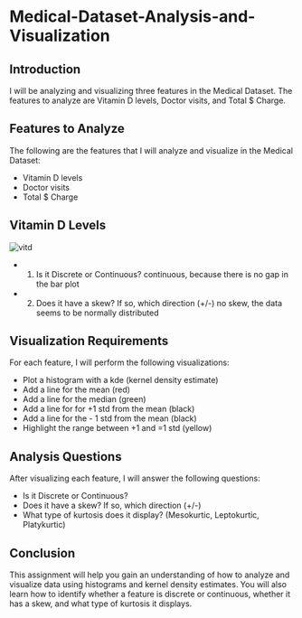 # Medical-Dataset-Analysis-and-Visualization

## Introduction
I will be analyzing and visualizing three features in the Medical Dataset. The features to analyze are Vitamin D levels, Doctor visits, and Total $ Charge.

## Features to Analyze
The following are the features that I will analyze and visualize in the Medical Dataset:
- Vitamin D levels
- Doctor visits
- Total $ Charge

## Vitamin D Levels
![vitd](https://github.com/farisassallami/Medical-Dataset-Analysis-and-Visualization/assets/111199631/77296854-f0b3-4d05-894b-24e664234d33)

- 1. Is it Discrete or Continuous?
continuous, because there is no gap in the bar plot

- 2. Does it have a skew? If so, which direction (+/-)
no skew, the data seems to be normally distributed





## Visualization Requirements
For each feature, I will perform the following visualizations:
- Plot a histogram with a kde (kernel density estimate)
- Add a line for the mean (red)
- Add a line for the median (green)
- Add a line for for +1 std from the mean (black)
- Add a line for the - 1 std from the mean (black)
- Highlight the range between +1 and =1 std (yellow)

## Analysis Questions
After visualizing each feature, I will answer the following questions:
- Is it Discrete or Continuous?
- Does it have a skew? If so, which direction (+/-)
- What type of kurtosis does it display? (Mesokurtic, Leptokurtic, Platykurtic)

## Conclusion
This assignment will help you gain an understanding of how to analyze and visualize data using histograms and kernel density estimates. You will also learn how to identify whether a feature is discrete or continuous, whether it has a skew, and what type of kurtosis it displays.
